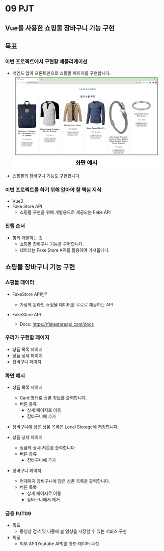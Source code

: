 # 09 PJT
## Vue를 사용한 쇼핑몰 장바구니 기능 구현
## 목표
### 이번 프로젝트에서 구현할 애플리케이션
 - 백엔드 없이 프론트만으로 쇼핑몰 페이지를 구현합니다.
  ![이미지](./images/capture_1848.PNG)

 - 쇼핑몰의 장바구니 기능도 구현합니다.

### 이번 프로젝트를 하기 위해 알아야 할 핵심 지식
 - Vue3
 - Fake Store API
     - 쇼핑몰 구현을 위해 개발용으로 제공되는 Fake API

### 진행 순서
 - 함께 개발하는 것
     - 쇼핑몰 장바구니 기능을 구현합니다.
     - 데이터는 Fake Store API를 활용하여 가져옵니다.

## 쇼핑몰 장바구니 기능 구현
### 쇼핑몰 데이터
 - FakeStore API란?
     - 가상의 온라인 쇼핑몰 데이터를 무료로 제공하는 API

 - FakeStore API
     - Docs: https://fakestoreapi.com/docs

### 우리가 구현할 페이지
 - 상품 목록 페이지
 - 상품 상세 페이지
 - 장바구니 페이지

### 화면 예시
 - 상품 목록 페이지
     - Card 형태로 상품 정보를 출력합니다.
     - 버튼 종류
         - 상세 페이지로 이동
         - 장바구니에 추가

 - 장바구니에 담은 상품 목록은 Local Storage에 저장합니다.

 - 상품 상세 페이지
     - 상품의 상세 저옵를 출력합니다.
     - 버튼 종류
         - 장바구니에 추가

 - 장바구니 페이지
     - 현재까지 장바구니에 담은 상품 목록을 출력합니다.
     - 버튼 목록
         - 상세 페이지로 이동
         - 장바구니에서 제거

### 금융 PJT09
 - 목표
     - 동영상 검색 및 나중에 볼 영상을 저장할 수 있는 서비스 구현
 - 특징
     - 외부 API(Youtube API)를 통한 데이터 수집